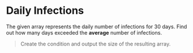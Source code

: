 # Daily Infections

The given array represents the daily number of infections for 30 days.
Find out how many days exceeded the **average** number of infections.

>Create the condition and output the size of the resulting array.